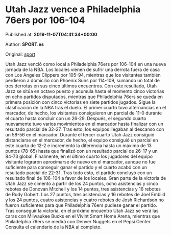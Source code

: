 
# Utah Jazz vence a Philadelphia 76ers por 106-104

Published at: **2019-11-07T04:41:34+00:00**

Author: **SPORT.es**

Original: [sport](https://www.sport.es/es/noticias/nba/utah-jazz-vence-a-philadelphia-76ers-por-106-104-7717614)

Utah Jazz venció como local a Philadelphia 76ers por 106-104 en una nueva jornada de la NBA. Los locales vienen de sufrir una derrota fuera de casa con Los Angeles Clippers por 105-94, mientras que los visitantes también perdieron a domicilio con Phoenix Suns por 114-109, sumando un total de tres derrotas en sus cinco últimos encuentros. Con este resultado, Utah Jazz se sitúa en octavo puesto y acumula hasta el momento cinco victorias en ocho partidos disputados, mientras que Philadelphia 76ers se queda en primera posición con cinco victorias en siete partidos jugados. Sigue la clasificación de la NBA tras el duelo.
El primer cuarto tuvo alternancias en el marcador, de hecho, los visitantes consiguieron un parcial de 11-0 durante el cuarto hasta concluir con un 26-29. Después, el segundo cuarto nuevamente tuvo varios movimientos en el marcador hasta finalizar con un resultado parcial de 32-27. Tras esto, los equipos llegaban al descanso con un 58-56 en el marcador.
Durante el tercer cuarto Utah Jazz consiguió distanciarse en el marcador, de hecho, el equipo consiguió un parcial en este cuarto de 12-2 e incrementó la diferencia hasta un máximo de 13 puntos (78-65) hasta que finalizó con un resultado parcial de 26-17 y un 84-73 global. Finalmente, en el último cuarto los jugadores del equipo visitante lograron aproximarse de nuevo en el marcador, aunque no fue suficiente para conseguir ganar el partido y el cuarto acabó con un resultado parcial de 22-31. Tras todo esto, el partido concluyó con un resultado final de 106-104 a favor de los locales.
Gran parte de la victoria de Utah Jazz se cimentó a partir de los 24 puntos, ocho asistencias y cinco rebotes de Donovan Mitchell y los 14 puntos, tres asistencias y 16 rebotes de Rudy Gobert. Los 27 puntos, tres asistencias y 16 rebotes de Joel Embiid y los 24 puntos, cuatro asistencias y cuatro rebotes de Josh Richardson no fueron suficientes para que Philadelphia 76ers pudiese ganar el partido.
Tras conseguir la victoria, en el próximo encuentro Utah Jazz se verá las caras con Milwaukee Bucks en el Vivint Smart Home Arena, mientras que Philadelphia 76ers se medirá con Denver Nuggets en el Pepsi Center. Consulta el calendario de la NBA al completo.
